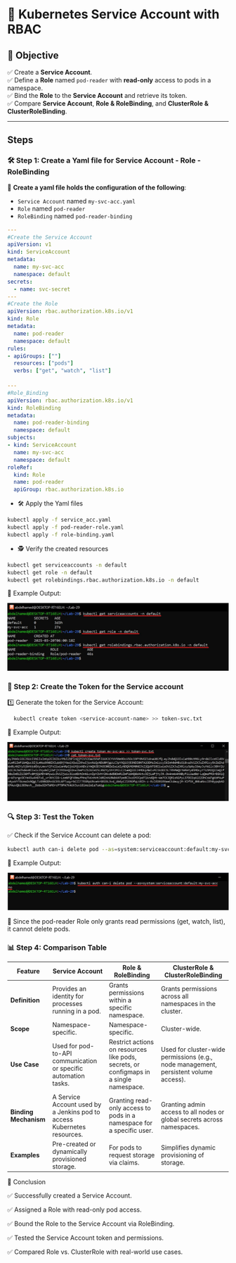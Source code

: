 # 🔐 Kubernetes Service Account with RBAC  

## 🎯 Objective  
✅ Create a **Service Account**.  
✅ Define a **Role** named `pod-reader` with **read-only** access to pods in a namespace.  
✅ Bind the **Role** to the **Service Account** and retrieve its token.  
✅ Compare **Service Account**, **Role & RoleBinding**, and **ClusterRole & ClusterRoleBinding**.  

---

## Steps  

### 🛠️ Step 1: Create a Yaml file for Service Account - Role - RoleBinding

🔹 **Create a yaml file holds the configuration of the following**:

- `Service Account` named `my-svc-acc.yaml`
- `Role` named `pod-reader`
- `RoleBinding` named `pod-reader-binding`

```yaml
---
#Create the Service Account
apiVersion: v1
kind: ServiceAccount
metadata:
  name: my-svc-acc
  namespace: default
secrets:
  - name: svc-secret
---
#Create the Role
apiVersion: rbac.authorization.k8s.io/v1
kind: Role
metadata:
  name: pod-reader
  namespace: default
rules:
- apiGroups: [""]
  resources: ["pods"]
  verbs: ["get", "watch", "list"]

---
#Role_Binding
apiVersion: rbac.authorization.k8s.io/v1
kind: RoleBinding
metadata:
  name: pod-reader-binding
  namespace: default
subjects:
- kind: ServiceAccount
  name: my-svc-acc
  namespace: default
roleRef:
  kind: Role
  name: pod-reader
  apiGroup: rbac.authorization.k8s.io
```

- 🛠️ Apply the Yaml files

```bash
kubectl apply -f service_acc.yaml
kubectl apply -f pod-reader-role.yaml
kubectl apply -f role-binding.yaml
```

- 🕵️ Verify the created resources

```bash
kubectl get serviceaccounts -n default
kubectl get role -n default
kubectl get rolebindings.rbac.authorization.k8s.io -n default 
```
📸 Example Output:

![image](./images/Verify.jpg)

### 🔑 Step 2: Create the Token for the Service account
1️⃣ Generate the token for the Service Account:
```bash
  kubectl create token <service-account-name> >> token-svc.txt
```

📸 Example Output:

![image](./images/token.jpg)

### 🔍 Step 3: Test the Token
✅ Check if the Service Account can delete a pod:
```bash
kubectl auth can-i delete pod --as=system:serviceaccount:default:my-svc-acc
```
📸 Example Output:

![image](./images/test-token.jpg)

🚫 Since the pod-reader Role only grants read permissions (get, watch, list), it cannot delete pods.

### 📊 Step 4: Comparison Table

| Feature             | Service Account            |     Role & RoleBinding		     | ClusterRole & ClusterRoleBinding                                               |
|---------------------|-----------------------------------|----------------------------------------|-----------------------------------------------------------|
| **Definition**      | Provides an identity for processes running in a pod.	|Grants permissions within a specific namespace.	| Grants permissions across all namespaces in the cluster.|
| **Scope**    | Namespace-specific.		              | Namespace-specific.	                     | Cluster-wide.                          |
| **Use Case**          | Used for pod-to-API communication or specific automation tasks.	         	|	Restrict actions on resources like pods, secrets, or configmaps in a single namespace.	         | Used for cluster-wide permissions (e.g., node management, persistent volume access).            |
| **Binding Mechanism**   | A Service Account used by a Jenkins pod to access Kubernetes resources.			|	Granting read-only access to pods in a namespace for a specific user.      | Granting admin access to all nodes or global secrets across namespaces. |
| **Examples**        | Pre-created or dynamically provisioned storage.	|	For pods to request storage via claims.| Simplifies dynamic provisioning of storage. |

🎉 Conclusion

✅ Successfully created a Service Account.

✅ Assigned a Role with read-only pod access.

✅ Bound the Role to the Service Account via RoleBinding.

✅ Tested the Service Account token and permissions.

✅ Compared Role vs. ClusterRole with real-world use cases.